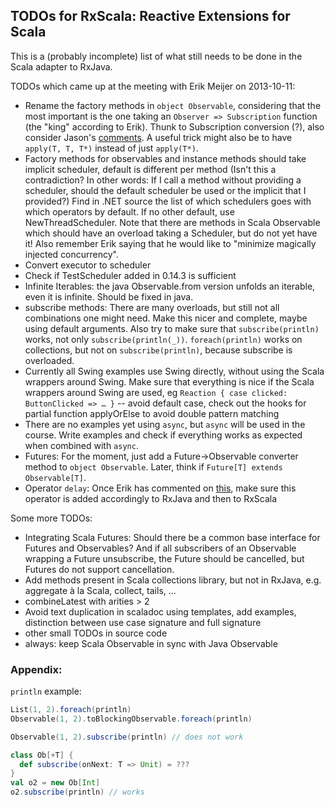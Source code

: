 TODOs for RxScala: Reactive Extensions for Scala
-----------------------

This is a (probably incomplete) list of what still needs to be done in the Scala adapter to RxJava.

TODOs which came up at the meeting with Erik Meijer on 2013-10-11:

* Rename the factory methods in `object Observable`, considering that the most important is the one taking an `Observer => Subscription` function (the "king" according to Erik). Thunk to Subscription conversion (?), also consider Jason's [comments](https://github.com/ReactiveX/RxJava/commit/c1596253fc5567b7cc37d20128374d189471ff79). A useful trick might also be to have `apply(T, T, T*)` instead of just `apply(T*)`.
* Factory methods for observables and instance methods should take implicit scheduler, default is different per method (Isn't this a contradiction? In other words: If I call a method without providing a scheduler, should the default scheduler be used or the implicit that I provided?) Find in .NET source the list of which schedulers goes with which operators by default. If no other default, use NewThreadScheduler. Note that there are methods in Scala Observable which should have an overload taking a Scheduler, but do not yet have it! Also remember Erik saying that he would like to "minimize magically injected concurrency".
* Convert executor to scheduler
* Check if TestScheduler added in 0.14.3 is sufficient
* Infinite Iterables: the java Observable.from version unfolds an iterable, even it is infinite. Should be fixed in java.
* subscribe methods: There are many overloads, but still not all combinations one might need. Make this nicer and complete, maybe using default arguments. Also try to make sure that `subscribe(println)` works, not only `subscribe(println(_))`. `foreach(println)` works on collections, but not on `subscribe(println)`, because subscribe is overloaded.
* Currently all Swing examples use Swing directly, without using the Scala wrappers around Swing. Make sure that everything is nice if the Scala wrappers around Swing are used, eg `Reaction { case clicked: ButtonClicked => … }` -- avoid default case, check out the hooks for partial function applyOrElse to avoid double pattern matching
* There are no examples yet using `async`, but `async` will be used in the course. Write examples and check if everything works as expected when combined with `async`.
* Futures: For the moment, just add a Future->Observable converter method to `object Observable`. Later, think if `Future[T] extends Observable[T]`.
* Operator `delay`: Once Erik has commented on [this](https://github.com/ReactiveX/RxJava/pull/384), make sure this operator is added accordingly to RxJava and then to RxScala

Some more TODOs:

* Integrating Scala Futures: Should there be a common base interface for Futures and Observables? And if all subscribers of an Observable wrapping a Future unsubscribe, the Future should be cancelled, but Futures do not support cancellation.
* Add methods present in Scala collections library, but not in RxJava, e.g. aggregate à la Scala, collect, tails, ...
* combineLatest with arities > 2
* Avoid text duplication in scaladoc using templates, add examples, distinction between use case signature and full signature
* other small TODOs in source code
* always: keep Scala Observable in sync with Java Observable

### Appendix:

`println` example:

```scala
List(1, 2).foreach(println)
Observable(1, 2).toBlockingObservable.foreach(println)

Observable(1, 2).subscribe(println) // does not work

class Ob[+T] {
  def subscribe(onNext: T => Unit) = ???
}
val o2 = new Ob[Int]
o2.subscribe(println) // works
```
